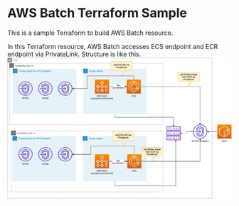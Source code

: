 # AWS Batch Terraform Sample
This is a sample Terraform to build AWS Batch resource.

In this Terraform resource, AWS Batch accesses ECS endpoint and ECR endpoint via PrivateLink.
Structure is like this.
![structure image](./images/structure.png)